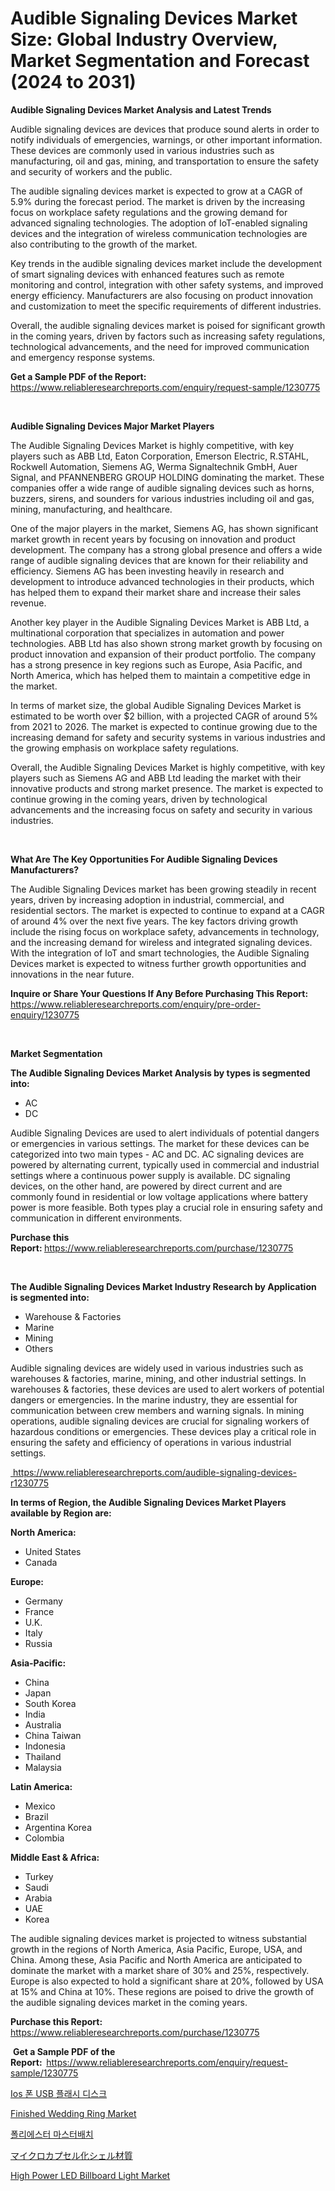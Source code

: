 <p><h1>Audible Signaling Devices Market Size: Global Industry Overview, Market Segmentation and Forecast (2024 to 2031)</h1></p><p><strong>Audible Signaling Devices Market Analysis and Latest Trends</strong></p>
<p><p>Audible signaling devices are devices that produce sound alerts in order to notify individuals of emergencies, warnings, or other important information. These devices are commonly used in various industries such as manufacturing, oil and gas, mining, and transportation to ensure the safety and security of workers and the public.</p><p>The audible signaling devices market is expected to grow at a CAGR of 5.9% during the forecast period. The market is driven by the increasing focus on workplace safety regulations and the growing demand for advanced signaling technologies. The adoption of IoT-enabled signaling devices and the integration of wireless communication technologies are also contributing to the growth of the market.</p><p>Key trends in the audible signaling devices market include the development of smart signaling devices with enhanced features such as remote monitoring and control, integration with other safety systems, and improved energy efficiency. Manufacturers are also focusing on product innovation and customization to meet the specific requirements of different industries.</p><p>Overall, the audible signaling devices market is poised for significant growth in the coming years, driven by factors such as increasing safety regulations, technological advancements, and the need for improved communication and emergency response systems.</p></p>
<p><strong>Get a Sample PDF of the Report:&nbsp;</strong> <a href="https://www.reliableresearchreports.com/enquiry/request-sample/1230775">https://www.reliableresearchreports.com/enquiry/request-sample/1230775</a></p>
<p>&nbsp;</p>
<p><strong>Audible Signaling Devices Major Market Players</strong></p>
<p><p>The Audible Signaling Devices Market is highly competitive, with key players such as ABB Ltd, Eaton Corporation, Emerson Electric, R.STAHL, Rockwell Automation, Siemens AG, Werma Signaltechnik GmbH, Auer Signal, and PFANNENBERG GROUP HOLDING dominating the market. These companies offer a wide range of audible signaling devices such as horns, buzzers, sirens, and sounders for various industries including oil and gas, mining, manufacturing, and healthcare.</p><p>One of the major players in the market, Siemens AG, has shown significant market growth in recent years by focusing on innovation and product development. The company has a strong global presence and offers a wide range of audible signaling devices that are known for their reliability and efficiency. Siemens AG has been investing heavily in research and development to introduce advanced technologies in their products, which has helped them to expand their market share and increase their sales revenue.</p><p>Another key player in the Audible Signaling Devices Market is ABB Ltd, a multinational corporation that specializes in automation and power technologies. ABB Ltd has also shown strong market growth by focusing on product innovation and expansion of their product portfolio. The company has a strong presence in key regions such as Europe, Asia Pacific, and North America, which has helped them to maintain a competitive edge in the market.</p><p>In terms of market size, the global Audible Signaling Devices Market is estimated to be worth over $2 billion, with a projected CAGR of around 5% from 2021 to 2026. The market is expected to continue growing due to the increasing demand for safety and security systems in various industries and the growing emphasis on workplace safety regulations.</p><p>Overall, the Audible Signaling Devices Market is highly competitive, with key players such as Siemens AG and ABB Ltd leading the market with their innovative products and strong market presence. The market is expected to continue growing in the coming years, driven by technological advancements and the increasing focus on safety and security in various industries.</p></p>
<p>&nbsp;</p>
<p><strong>What Are The Key Opportunities For Audible Signaling Devices Manufacturers?</strong></p>
<p><p>The Audible Signaling Devices market has been growing steadily in recent years, driven by increasing adoption in industrial, commercial, and residential sectors. The market is expected to continue to expand at a CAGR of around 4% over the next five years. The key factors driving growth include the rising focus on workplace safety, advancements in technology, and the increasing demand for wireless and integrated signaling devices. With the integration of IoT and smart technologies, the Audible Signaling Devices market is expected to witness further growth opportunities and innovations in the near future.</p></p>
<p><strong>Inquire or Share Your Questions If Any Before Purchasing This Report:</strong> <a href="https://www.reliableresearchreports.com/enquiry/pre-order-enquiry/1230775">https://www.reliableresearchreports.com/enquiry/pre-order-enquiry/1230775</a></p>
<p>&nbsp;</p>
<p><strong>Market Segmentation</strong></p>
<p><strong>The Audible Signaling Devices Market Analysis by types is segmented into:</strong></p>
<p><ul><li>AC</li><li>DC</li></ul></p>
<p><p>Audible Signaling Devices are used to alert individuals of potential dangers or emergencies in various settings. The market for these devices can be categorized into two main types - AC and DC. AC signaling devices are powered by alternating current, typically used in commercial and industrial settings where a continuous power supply is available. DC signaling devices, on the other hand, are powered by direct current and are commonly found in residential or low voltage applications where battery power is more feasible. Both types play a crucial role in ensuring safety and communication in different environments.</p></p>
<p><strong>Purchase this Report:&nbsp;</strong><a href="https://www.reliableresearchreports.com/purchase/1230775">https://www.reliableresearchreports.com/purchase/1230775</a></p>
<p>&nbsp;</p>
<p><strong>The Audible Signaling Devices Market Industry Research by Application is segmented into:</strong></p>
<p><ul><li>Warehouse & Factories</li><li>Marine</li><li>Mining</li><li>Others</li></ul></p>
<p><p>Audible signaling devices are widely used in various industries such as warehouses & factories, marine, mining, and other industrial settings. In warehouses & factories, these devices are used to alert workers of potential dangers or emergencies. In the marine industry, they are essential for communication between crew members and warning signals. In mining operations, audible signaling devices are crucial for signaling workers of hazardous conditions or emergencies. These devices play a critical role in ensuring the safety and efficiency of operations in various industrial settings.</p></p>
<p><a href="https://www.reliableresearchreports.com/audible-signaling-devices-r1230775">&nbsp;https://www.reliableresearchreports.com/audible-signaling-devices-r1230775</a></p>
<p><strong>In terms of Region, the Audible Signaling Devices Market Players available by Region are:</strong></p>
<p>
    <p> <strong> North America: </strong>
        <ul>
            <li>United States</li>
            <li>Canada</li>
        </ul>
        </p> 
    <p> <strong> Europe: </strong>
        <ul>
            <li>Germany</li>
            <li>France</li>
            <li>U.K.</li>
            <li>Italy</li>
            <li>Russia</li>
        </ul>
        </p> 
    <p> <strong> Asia-Pacific: </strong>
        <ul>
            <li>China</li>
            <li>Japan</li>
            <li>South Korea</li>
            <li>India</li>
            <li>Australia</li>
            <li>China Taiwan</li>
            <li>Indonesia</li>
            <li>Thailand</li>
            <li>Malaysia</li>
        </ul>
        </p> 
    <p> <strong> Latin America: </strong>
        <ul>
            <li>Mexico</li>
            <li>Brazil</li>
            <li>Argentina Korea</li>
            <li>Colombia</li>
        </ul>
        </p> 
    <p> <strong> Middle East & Africa: </strong>
        <ul>
            <li>Turkey</li>
            <li>Saudi</li>
            <li>Arabia</li>
            <li>UAE</li>
            <li>Korea</li>
        </ul>
    </p>
    </p>
<p><p>The audible signaling devices market is projected to witness substantial growth in the regions of North America, Asia Pacific, Europe, USA, and China. Among these, Asia Pacific and North America are anticipated to dominate the market with a market share of 30% and 25%, respectively. Europe is also expected to hold a significant share at 20%, followed by USA at 15% and China at 10%. These regions are poised to drive the growth of the audible signaling devices market in the coming years.</p></p>
<p><strong>Purchase this Report: </strong><a href="https://www.reliableresearchreports.com/purchase/1230775">https://www.reliableresearchreports.com/purchase/1230775</a></p>
<p>&nbsp;<strong>Get a Sample PDF of the Report:&nbsp;&nbsp;</strong><a href="https://www.reliableresearchreports.com/enquiry/request-sample/1230775">https://www.reliableresearchreports.com/enquiry/request-sample/1230775</a></p>
<p><strong></strong></p>
<p><p><a href="https://github.com/TitusBoyer1/Market-Research-Report-List-1/blob/main/2877798155285.md">Ios 폰 USB 플래시 디스크</a></p><p><a href="https://github.com/Hunterico88/Market-Research-Report-List-1/blob/main/finished-wedding-ring-market.md">Finished Wedding Ring Market</a></p><p><a href="https://github.com/iansanftyord09878/Market-Research-Report-List-2/blob/main/7033090155284.md">폴리에스터 마스터배치</a></p><p><a href="https://github.com/MacyOrn/Market-Research-Report-List-1/blob/main/3883935146419.md">マイクロカプセル化シェル材質</a></p><p><a href="https://github.com/nhteumcc68/Market-Research-Report-List-1/blob/main/high-power-led-billboard-light-market.md">High Power LED Billboard Light Market</a></p></p>
